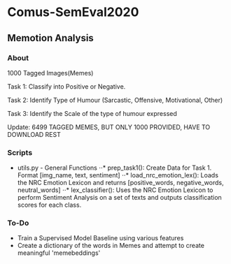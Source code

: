 # Comus-SemEval2020

## Memotion Analysis

### About

1000 Tagged Images(Memes)

Task 1: Classify into Positive or Negative.

Task 2: Identify Type of Humour (Sarcastic, Offensive, Motivational, Other)

Task 3: Identify the Scale of the type of humour expressed

Update: 6499 TAGGED MEMES, BUT ONLY 1000 PROVIDED, HAVE TO DOWNLOAD REST


### Scripts

* utils.py - General Functions
⋅⋅* prep_task1(): Create Data for Task 1. Format [img_name, text, sentiment]
⋅⋅* load_nrc_emotion_lex(): Loads the NRC Emotion Lexicon and returns [positive_words, negative_words, neutral_words]
⋅⋅* lex_classifier(): Uses the NRC Emotion Lexicon to perform Sentiment Analysis on a set of texts and outputs classification scores for each class.

### To-Do

* Train a Supervised Model Baseline using various features
* Create a dictionary of the words in Memes and attempt to create meaningful 'memebeddings'